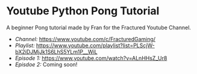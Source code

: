 # Youtube Python Pong Tutorial
 A beginner Pong tutorial made by Fran for the Fractured Youtube Channel.


- *Channel:* https://www.youtube.com/c/FracturedGaming/
- *Playlist:* https://www.youtube.com/playlist?list=PLScjW-bX2iDJMjJk1S6LhS5YLm1P__WiL
- *Episode 1:* https://www.youtube.com/watch?v=ALnHHsZ_Ur8
- *Episdoe 2:* Coming soon!
